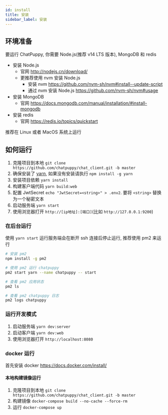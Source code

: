 ```yaml
---
id: install
title: 安装
sidebar_label: 安装
---
```


## 环境准备

要运行 ChatPuppy, 你需要 Node.js(推荐 v14 LTS 版本), MongoDB 和 redis

-   安装 Node.js
    -   官网 <http://nodejs.cn/download/>
    -   更推荐使用 nvm 安装 Node.js
        -   安装 nvm <https://github.com/nvm-sh/nvm#install--update-script>
        -   通过 nvm 安装 Node.js <https://github.com/nvm-sh/nvm#usage>
-   安装 MongoDB
    -   官网 <https://docs.mongodb.com/manual/installation/#install-mongodb>
-   安装 redis
    -   官网 <https://redis.io/topics/quickstart>

推荐在 Linux 或者 MacOS 系统上运行

## 如何运行

1. 克隆项目到本地 `git clone https://github.com/chatpuppy/chat_client.git -b master`
2. 确保安装了 [yarn](https://www.npmjs.com/package/yarn), 如果没有安装请执行 `npm install -g yarn`
3. 安装项目依赖 `yarn install`
4. 构建客户端代码 `yarn build:web`
5. 配置 JwtSecret `echo "JwtSecret=<string>" > .env2`. 要将 `<string>` 替换为一个秘密文本
6. 启动服务端 `yarn start`
7. 使用浏览器打开 `http://[ip地址]:[端口]`(比如 `http://127.0.0.1:9200`)

### 在后台运行

使用 `yarn start` 运行服务端会在断开 ssh 连接后停止运行, 推荐使用 pm2 来运行

```bash
# 安装 pm2
npm install -g pm2

# 使用 pm2 运行 chatpuppy
pm2 start yarn --name chatpuppy -- start

# 查看 pm2 应用状态
pm2 ls

# 查看 pm2 chatpuppy 日志
pm2 logs chatpuppy
```

### 运行开发模式

1. 启动服务端 `yarn dev:server`
2. 启动客户端 `yarn dev:web`
3. 使用浏览器打开 `http://localhost:8080`

### docker 运行

首先安装 docker <https://docs.docker.com/install/>


#### 本地构建镜像运行

1. 克隆项目到本地 `git clone https://github.com/chatpuppy/chat_client.git -b master`
2. 构建镜像 `docker-compose build --no-cache --force-rm`
3. 运行 `docker-compose up`
